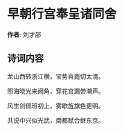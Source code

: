 # 早朝行宫奉呈诸同舍

**作者**: 刘才邵

## 诗词内容

龙山西转浙江横，宝势岧嶤切太清。

照海晓光来阙角，穿花宫漏带潮声。

风生剑佩班初上，雾歇旌旗色更明。

共说中兴似光武，南都赋合继东京。

